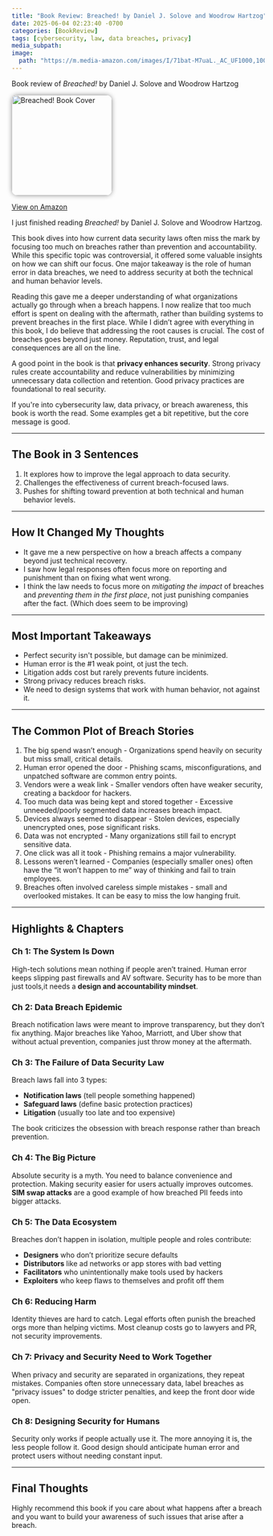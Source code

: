 ```yaml
---
title: "Book Review: Breached! by Daniel J. Solove and Woodrow Hartzog"
date: 2025-06-04 02:23:40 -0700
categories: [BookReview]
tags: [cybersecurity, law, data breaches, privacy]
media_subpath: 
image: 
  path: "https://m.media-amazon.com/images/I/71bat-M7uaL._AC_UF1000,1000_QL80_.jpg"
---
```

Book review of *Breached!* by Daniel J. Solove and Woodrow Hartzog


<img src="https://m.media-amazon.com/images/I/71bat-M7uaL._AC_UF1000,1000_QL80_.jpg"
     alt="Breached! Book Cover"
     style="width: 200px; border-radius: 12px; box-shadow: 0 0 10px rgba(0,0,0,0.4);" />

<p style="margin-top: 0.5rem;">
   <a href="https://www.amazon.com/Breached-Daniel-J-Solove/dp/0190940557" target="_blank" rel="noopener noreferrer">
    View on Amazon
  </a>
</p>





I just finished reading *Breached!* by Daniel J. Solove and Woodrow Hartzog.

This book dives into how current data security laws often miss the mark by focusing too much on breaches rather than prevention and accountability. While this specific topic was controversial, it offered some valuable insights on how we can shift our focus. One major takeaway is the role of human error in data breaches, we need to address security at both the technical and human behavior levels.

Reading this gave me a deeper understanding of what organizations actually go through when a breach happens. I now realize that too much effort is spent on dealing with the aftermath, rather than building systems to prevent breaches in the first place. While I didn’t agree with everything in this book, I do believe that addressing the root causes is crucial. The cost of breaches goes beyond just money. Reputation, trust, and legal consequences are all on the line.

A good point in the book is that **privacy enhances security**. Strong privacy rules create accountability and reduce vulnerabilities by minimizing unnecessary data collection and retention. Good privacy practices are foundational to real security.

If you're into cybersecurity law, data privacy, or breach awareness, this book is worth the read. Some examples get a bit repetitive, but the core message is good.

---

## The Book in 3 Sentences

1. It explores how to improve the legal approach to data security.  
2. Challenges the effectiveness of current breach-focused laws.  
3. Pushes for shifting toward prevention at both technical and human behavior levels.

---

## How It Changed My Thoughts

- It gave me a new perspective on how a breach affects a company beyond just technical recovery.  
- I saw how legal responses often focus more on reporting and punishment than on fixing what went wrong.  
- I think the law needs to focus more on *mitigating the impact* of breaches and *preventing them in the first place*,  not just punishing companies after the fact. (Which does seem to be improving)

---

## Most Important Takeaways

- Perfect security isn't possible, but damage can be minimized.  
- Human error is the #1 weak point, ot just the tech.  
- Litigation adds cost but rarely prevents future incidents.
- Strong privacy reduces breach risks.
- We need to design systems that work with human behavior, not against it.

---

## The Common Plot of Breach Stories

1. The big spend wasn’t enough -  Organizations spend heavily on security but miss small, critical details.
2. Human error opened the door - Phishing scams, misconfigurations, and unpatched software are common entry points.
3. Vendors were a weak link - Smaller vendors often have weaker security, creating a backdoor for hackers.
4. Too much data was being kept and stored together - Excessive unneeded/poorly segmented data increases breach impact.
5. Devices always seemed to disappear - Stolen devices, especially unencrypted ones, pose significant risks.
6. Data was not encrypted - Many organizations still fail to encrypt sensitive data.
7. One click was all it took -  Phishing remains a major vulnerability.
8. Lessons weren’t learned - Companies (especially smaller ones) often have the “it won’t happen to me” way of thinking and fail to train employees.
9. Breaches often involved careless simple mistakes - small and overlooked mistakes. It can be easy to miss the low hanging fruit.


---

## Highlights & Chapters

### **Ch 1: The System Is Down**
High-tech solutions mean nothing if people aren’t trained. Human error keeps slipping past firewalls and AV software. Security has to be more than just tools,it needs a **design and accountability mindset**.

### **Ch 2: Data Breach Epidemic**
Breach notification laws were meant to improve transparency, but they don’t fix anything. Major breaches like Yahoo, Marriott, and Uber show that without actual prevention, companies just throw money at the aftermath.

### **Ch 3: The Failure of Data Security Law**
Breach laws fall into 3 types:
- **Notification laws** (tell people something happened)  
- **Safeguard laws** (define basic protection practices)  
- **Litigation** (usually too late and too expensive)

The book criticizes the obsession with breach response rather than breach prevention.

### **Ch 4: The Big Picture**
Absolute security is a myth. You need to balance convenience and protection. Making security easier for users actually improves outcomes. **SIM swap attacks** are a good example of how breached PII feeds into bigger attacks.

### **Ch 5: The Data Ecosystem**
Breaches don’t happen in isolation, multiple people and roles contribute:
- **Designers** who don’t prioritize secure defaults  
- **Distributors** like ad networks or app stores with bad vetting  
- **Facilitators** who unintentionally make tools used by hackers  
- **Exploiters** who keep flaws to themselves and profit off them

### **Ch 6: Reducing Harm**
Identity thieves are hard to catch. Legal efforts often punish the breached orgs more than helping victims. Most cleanup costs go to lawyers and PR, not security improvements.

### **Ch 7: Privacy and Security Need to Work Together**
When privacy and security are separated in organizations, they repeat mistakes. Companies often store unnecessary data, label breaches as "privacy issues" to dodge stricter penalties, and keep the front door wide open.

### **Ch 8: Designing Security for Humans**
Security only works if people actually use it. The more annoying it is, the less people follow it. Good design should anticipate human error and protect users without needing constant input.

---

## Final Thoughts

Highly recommend this book if you care about what happens after a breach and you want to build your awareness of such issues that arise after a breach. 
